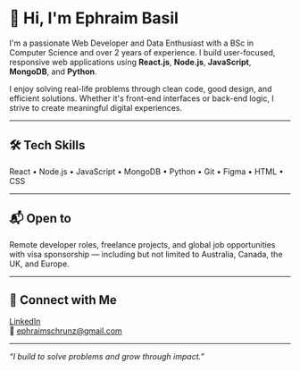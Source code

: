 # 👋 Hi, I'm Ephraim Basil

I'm a passionate Web Developer and Data Enthusiast with a BSc in Computer Science and over 2 years of experience. I build user-focused, responsive web applications using **React.js**, **Node.js**, **JavaScript**, **MongoDB**, and **Python**.

I enjoy solving real-life problems through clean code, good design, and efficient solutions. Whether it's front-end interfaces or back-end logic, I strive to create meaningful digital experiences.

---

## 🛠 Tech Skills  
React • Node.js • JavaScript • MongoDB • Python • Git • Figma • HTML • CSS

---

## 📬 Open to  
Remote developer roles, freelance projects, and global job opportunities with visa sponsorship — including but not limited to Australia, Canada, the UK, and Europe.

---

## 🔗 Connect with Me  
[LinkedIn](https://www.linkedin.com/in/ephraim-basil-b552461b3)  
📧 ephraimschrunz@gmail.com

---

_“I build to solve problems and grow through impact.”_
